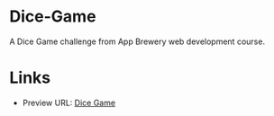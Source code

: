 # Dice-Game
A Dice Game challenge from App Brewery web development course.


# Links

- Preview URL: [Dice Game](https://ranharush.github.io/Dice-Game/)

